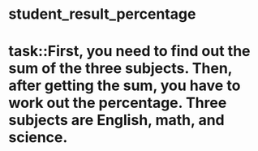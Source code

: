 # student_result_percentage
# task::First, you need to find out the sum of the three subjects. Then, after getting the sum, you have to work out the percentage. Three subjects are English, math, and science.
